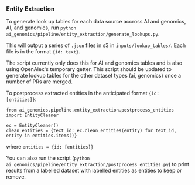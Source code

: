 ### Entity Extraction

To generate look up tables for each data source accross AI and genomics, AI, and genomics, run `python ai_genomics/pipeline/entity_extraction/generate_lookups.py`.

This will output a series of `.json` files in s3 in `inputs/lookup_tables/`. Each file is in the format `{id: text}`.

The script currently only does this for AI and genomics tables and is also using OpenAlex's temporary getter. This script should be updated to generate lookup tables for the other dataset types (ai, genomics) once a number of PRs are merged.

To postprocess extracted entities in the anticipated format `{id: [entities]}`:

```
from ai_genomics.pipeline.entity_extraction.postprocess_entities import EntityCleaner

ec = EntityCleaner()
clean_entities = {text_id: ec.clean_entities(entity) for text_id, entity in entities.items()}
```

where `entities = {id: [entities]}`

You can also run the script (`python ai_genomics/pipeline/entity_extraction/postprocess_entities.py`) to print results from a labelled dataset with labelled entities as entities to keep or remove.
